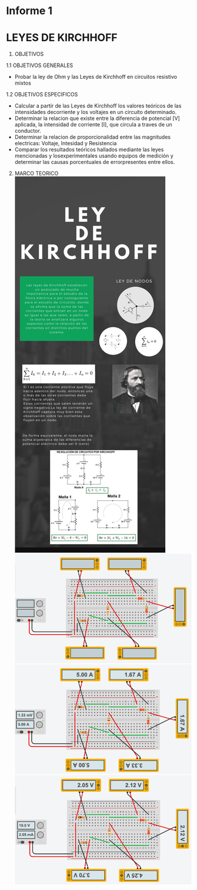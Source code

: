 #  Informe 1 
# LEYES DE KIRCHHOFF

1. OBJETIVOS

1.1 OBJETIVOS GENERALES

* Probar la ley de Ohm y las Leyes de Kirchhoff en circuitos resistivo mixtos

1.2 OBJETIVOS ESPECIFICOS

* Calcular a partir de las Leyes de Kirchhoff los valores teóricos de las intensidades decorriente y los voltajes en un circuito determinado.
* Determinar la relacion que existe entre la diferencia de potencial [V] aplicada,  la intensidad de corriente [I], que circula a traves de un conductor.
* Determinar la relacion de proporcionalidad entre las magnitudes electricas: Voltaje, Intesidad y Resistencia
* Comparar los resultados teóricos hallados mediante las leyes mencionadas y losexperimentales usando equipos de medición y determinar las causas porcentuales de errorpresentes entre ellos.

2. MARCO TEORICO
![](https://raw.githubusercontent.com/JosueCamp2020/InformeLeyesKirchhoff/main/Imagenes/Ley%20de%20kirchhoff.jpg)
![](https://github.com/JosueCamp2020/InformeLeyesKirchhoff/blob/main/Imagenes/1.jpg)
![](https://github.com/JosueCamp2020/InformeLeyesKirchhoff/blob/main/Imagenes/2.jpg)
![](https://github.com/JosueCamp2020/InformeLeyesKirchhoff/blob/main/Imagenes/3.jpg)


